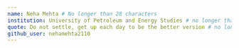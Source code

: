 ```yaml
---
name: Neha Mehta # No longer than 28 characters
institution: University of Petroleum and Energy Studies # no longer than 58 characters
quote: Do not settle, get up each day to be the better version # no longer than 100 characters, avoid using quotes(") to guarantee the format remains the same.
github_user: nehamehta2110
---
```

